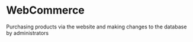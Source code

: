# WebCommerce
Purchasing products via the website and making changes to the database by administrators

